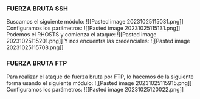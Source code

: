 ### FUERZA BRUTA SSH
Buscamos el siguiente módulo:
![[Pasted image 20231025115031.png]]
Configuramos los parámetros:
![[Pasted image 20231025115131.png]]
Podemos el RHOSTS y comienza el ataque:
![[Pasted image 20231025115201.png]]
Y nos encuentra las credenciales:
![[Pasted image 20231025115708.png]]
### FUERZA BRUTA FTP
Para realizar el ataque de fuerza bruta por FTP, lo hacemos de la siguiente forma usando el siguiente módulo:
![[Pasted image 20231025115915.png]]
Configuramos los parámetros:
![[Pasted image 20231025120022.png]]
